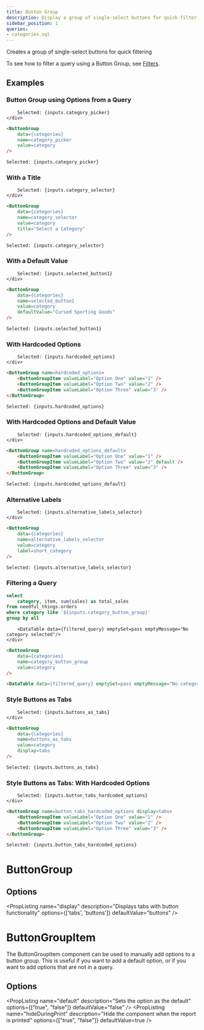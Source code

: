```yaml
---
title: Button Group
description: Display a group of single-select buttons for quick filtering using a small set of options.
sidebar_position: 1
queries:
- categories.sql
---
```


Creates a group of single-select buttons for quick filtering

To see how to filter a query using a Button Group, see [Filters](/core-concepts/filters).


## Examples

### Button Group using Options from a Query

<DocTab>
    <div slot='preview'>
        <ButtonGroup 
            data={categories} 
            name=category_picker 
            value=category
        />

        Selected: {inputs.category_picker}
    </div>

```markdown
<ButtonGroup 
    data={categories} 
    name=category_picker 
    value=category
/>

Selected: {inputs.category_picker}
```
</DocTab>

### With a Title

<DocTab>
    <div slot='preview'>
        <ButtonGroup 
            data={categories} 
            name=category_selector 
            value=category
            title="Select a Category"
        />

        Selected: {inputs.category_selector}
    </div>

```markdown
<ButtonGroup 
    data={categories} 
    name=category_selector 
    value=category
    title="Select a Category"
/>

Selected: {inputs.category_selector}
```
</DocTab>

### With a Default Value

<DocTab>
    <div slot='preview'>
        <ButtonGroup
            data={categories}
            name=selected_button1
            value=category
            defaultValue="Cursed Sporting Goods"
        />

        Selected: {inputs.selected_button1}
    </div>

````markdown
<ButtonGroup
    data={categories}
    name=selected_button1
    value=category
    defaultValue="Cursed Sporting Goods"
/>

Selected: {inputs.selected_button1}
````
</DocTab>

### With Hardcoded Options

<DocTab>
    <div slot='preview'>
        <ButtonGroup name=hardcoded_options>
            <ButtonGroupItem valueLabel="Option One" value="1" />
            <ButtonGroupItem valueLabel="Option Two" value="2" />
            <ButtonGroupItem valueLabel="Option Three" value="3" />
        </ButtonGroup>

        Selected: {inputs.hardcoded_options}
    </div>

````markdown
<ButtonGroup name=hardcoded_options>
    <ButtonGroupItem valueLabel="Option One" value="1" />
    <ButtonGroupItem valueLabel="Option Two" value="2" />
    <ButtonGroupItem valueLabel="Option Three" value="3" />
</ButtonGroup>

Selected: {inputs.hardcoded_options}
````
</DocTab>

### With Hardcoded Options and Default Value

<DocTab>
    <div slot='preview'>
        <ButtonGroup name=hardcoded_options_default>
            <ButtonGroupItem valueLabel="Option One" value="1" />
            <ButtonGroupItem valueLabel="Option Two" value="2" default />
            <ButtonGroupItem valueLabel="Option Three" value="3" />
        </ButtonGroup>

        Selected: {inputs.hardcoded_options_default}
    </div>

````markdown
<ButtonGroup name=hardcoded_options_default>
    <ButtonGroupItem valueLabel="Option One" value="1" />
    <ButtonGroupItem valueLabel="Option Two" value="2" default />
    <ButtonGroupItem valueLabel="Option Three" value="3" />
</ButtonGroup>

Selected: {inputs.hardcoded_options_default}
````
</DocTab>

### Alternative Labels

<DocTab>
    <div slot='preview'>
        <ButtonGroup
            data={categories} 
            name=alternative_labels_selector
            value=category
            label=short_category
        />

        Selected: {inputs.alternative_labels_selector}
    </div>

````markdown
<ButtonGroup
    data={categories} 
    name=alternative_labels_selector
    value=category
    label=short_category
/>

Selected: {inputs.alternative_labels_selector}
````
</DocTab>

### Filtering a Query

```sql filtered_query
select 
    category, item, sum(sales) as total_sales
from needful_things.orders
where category like '${inputs.category_button_group}'
group by all
```

<DocTab>
    <div slot='preview'>
        <ButtonGroup
            data={categories} 
            name=category_button_group
            value=category
        />

        <DataTable data={filtered_query} emptySet=pass emptyMessage="No category selected"/>
    </div>

````markdown
<ButtonGroup
    data={categories} 
    name=category_button_group
    value=category
/>

<DataTable data={filtered_query} emptySet=pass emptyMessage="No category selected"/>
````
</DocTab>

### Style Buttons as Tabs

<DocTab>
    <div slot='preview'>
        <ButtonGroup 
            data={categories} 
            name=buttons_as_tabs
            value=category
            display=tabs
        />

        Selected: {inputs.buttons_as_tabs}
    </div>

```markdown
<ButtonGroup 
    data={categories} 
    name=buttons_as_tabs 
    value=category
    display=tabs
/>

Selected: {inputs.buttons_as_tabs}
```
</DocTab>

### Style Buttons as Tabs: With Hardcoded Options

<DocTab>
    <div slot='preview'>
        <ButtonGroup name=button_tabs_hardcoded_options display=tabs>
            <ButtonGroupItem valueLabel="Option One" value="1" />
            <ButtonGroupItem valueLabel="Option Two" value="2" />
            <ButtonGroupItem valueLabel="Option Three" value="3" />
        </ButtonGroup>

        Selected: {inputs.button_tabs_hardcoded_options}
    </div>

````markdown
<ButtonGroup name=button_tabs_hardcoded_options display=tabs>
    <ButtonGroupItem valueLabel="Option One" value="1" />
    <ButtonGroupItem valueLabel="Option Two" value="2" />
    <ButtonGroupItem valueLabel="Option Three" value="3" />
</ButtonGroup>

Selected: {inputs.button_tabs_hardcoded_options}
````
</DocTab>

# ButtonGroup

## Options

<PropListing 
    name="name"
    description="Name of the button group, used to reference the selected value elsewhere as {`{inputs.name}`}"
    required=true
/>
<PropListing 
    name="preset"
    description="Preset values to use"
    options="dates"
/>
<PropListing 
    name="data"
    description="Query name, wrapped in curly braces"
    options="query name"
/>
<PropListing 
    name="value"
    description="Column name from the query containing values to pick from"
    options="column name"
/>
<PropListing 
    name="label"
    description="Column name from the query containing labels to display instead of the values (e.g., you may want to have the drop-down use `customer_id` as the value, but show `customer_name` to your users)"
    options="column name"
    defaultValue="Uses the column in value"
/>
<PropListing 
    name="title"
    description="Title to display above the button group"
    options="string"
/>
<PropListing 
    name="defaultValue"
    description="Sets initial active button and current value"
    options="value from button group, e.g. 'Cursed Sporting Goods'"
/>
<PropListing 
    name="order"
    description="Column to sort options by"
    options="column name"
    defaultValue="Uses the same order as the query in `data`"
/>
<PropListing 
    name="where"
    description="SQL where fragment to filter options by (e.g., where sales > 40000)"
    options="SQL where clause"
/>
<PropListing 
    name="display"
    description="Displays tabs with button functionality"
    options={['tabs', 'buttons']}
    defaultValue="buttons"
/>

# ButtonGroupItem

The ButtonGroupItem component can be used to manually add options to a button group. This is useful if you want to add a default option, or if you want to add options that are not in a query.

## Options

<PropListing 
    name="value"
    description="Value to use when the option is selected"
    required=true
/>
<PropListing 
    name="valueLabel"
    description="Label to display for the option in the dropdown"
    options="string"
    defaultValue="Uses value"
/>
<PropListing 
    name="default"
    description="Sets the option as the default"
    options={["true", "false"]}
    defaultValue="false"
/>
<PropListing 
    name="hideDuringPrint"
    description="Hide the component when the report is printed"
    options={["true", "false"]}
    defaultValue=true
/>
